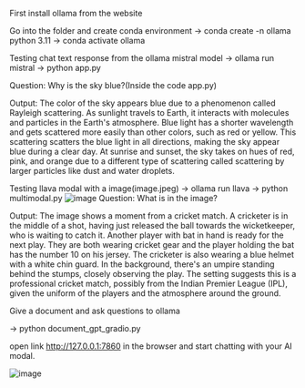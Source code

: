 First install ollama from the website

Go into the folder and create conda environment
-> conda create -n ollama python 3.11
-> conda activate ollama

Testing chat text response from the ollama mistral model
-> ollama run mistral
-> python app.py

Question: Why is the sky blue?(Inside the code app.py)

Output: The color of the sky appears blue due to a phenomenon called Rayleigh scattering. As sunlight travels to Earth, it interacts with molecules and particles in the Earth's atmosphere. Blue light has a shorter wavelength and gets scattered more easily than other colors, such as red or yellow. This scattering scatters the blue light in all directions, making the sky appear blue during a clear day. At sunrise and sunset, the sky takes on hues of red, pink, and orange due to a different type of scattering called scattering by larger particles like dust and water droplets.

Testing llava modal with a image(image.jpeg)
-> ollama run llava
-> python multimodal.py
![image](https://github.com/chakri15797/ollama-ui-app/assets/31991608/9b0ff3d6-0e6c-4513-9431-440a6110f88a)
Question: What is in the image?

Output: The image shows a moment from a cricket match. A cricketer is in the middle of a shot, having just released the ball towards the wicketkeeper, who is waiting to catch it. Another player with bat in hand is ready for the next play. They are both wearing cricket gear and the player holding the bat has the number 10 on his jersey. The cricketer is also wearing a blue helmet with a white chin guard. In the background, there's an umpire standing behind the stumps, closely observing the play. The setting suggests this is a professional cricket match, possibly from the Indian Premier League (IPL), given the uniform of the players and the atmosphere around the ground. 

Give a document and ask questions to ollama

-> python document_gpt_gradio.py

open link http://127.0.0.1:7860 in the browser and start chatting with your AI modal.

![image](https://github.com/chakri15797/ollama-ui-app/assets/31991608/3f1aaabf-572a-4be4-b8e2-886a488c2ea1)


